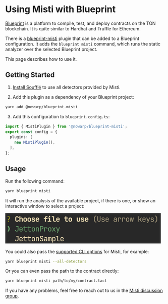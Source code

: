 # Using Misti with Blueprint

[Blueprint](https://github.com/ton-org/blueprint/) is a platform to compile, test, and deploy contracts on the TON blockchain. It is quite similar to Hardhat and Truffle for Ethereum.

There is a [blueprint-misti](https://github.com/nowarp/blueprint-misti) plugin that can be added to a Blueprint configuration. It adds the `blueprint misti` command, which runs the static analyzer over the selected Blueprint project.

This page describes how to use it.

## Getting Started

1. [Install Soufflé](https://souffle-lang.github.io/install) to use all detectors provided by Misti.

2. Add this plugin as a dependency of your Blueprint project:
```bash
yarn add @nowarp/blueprint-misti
```

3. Add this configuration to `blueprint.config.ts`:
```ts
import { MistiPlugin } from '@nowarp/blueprint-misti';
export const config = {
  plugins: [
    new MistiPlugin(),
  ],
};
```

## Usage

Run the following command:
```bash
yarn blueprint misti
```

It will run the analysis of the available project, if there is one, or show an interactive window to select a project:

![img](/img/blueprint-select-project.png)

You could also pass the [supported CLI options](./cli.md) for Misti, for example:
```bash
yarn blueprint misti --all-detectors
```

Or you can even pass the path to the contract directly:
```bash
yarn blueprint misti path/to/my/contract.tact
```

If you have any problems, feel free to reach out to us in the [Misti discussion group](https://t.me/tonsec_chat).
